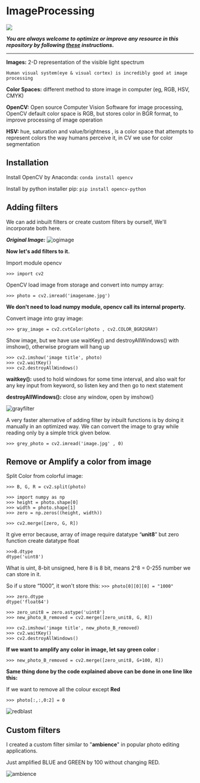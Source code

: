 # ImageProcessing

![](https://miro.medium.com/max/1400/1*VeUwoUU7wb2T-NDciUuo7w.jpeg)


***You are always welcome to optimize or improve any resource in this repository by following [these](https://github.com/Aman9026/ImageProcessing/blob/master/CONTRIBUTING.md) instructions.***

---

**Images:** 2-D representation of the visible light spectrum
```
Human visual system(eye & visual cortex) is incredibly good at image processing
```

**Color Spaces:** different method to store image in computer (eg, RGB, HSV, CMYK)


**OpenCV:** Open source Computer Vision Software for image processing, OpenCV default color space is RGB, but stores color in BGR format, to improve processing of image operation


**HSV:** hue, saturation and value/brightness , is a color space that attempts to represent colors the way humans perceive it, in CV we use for color segmentation



## Installation

Install OpenCV by Anaconda:
 ```conda install opencv```

Install by python installer pip:
 ```pip install opencv-python```

## Adding filters
We can add inbuilt filters or create custom filters by ourself, We'll incorporate both here.

***Original Image:***
![ogimage](https://github.com/Aman9026/ImageProcessing/blob/master/Data/Images/billu.jpeg)

**Now let's add filters to it.**

Import module opencv
```
>>> import cv2
```

OpenCV load image from storage and convert into numpy array:
```
>>> photo = cv2.imread('imagename.jpg')
```
**We don't need to load numpy module, opencv call its internal property.**

Convert image into gray image:

```>>> gray_image = cv2.cvtColor(photo , cv2.COLOR_BGR2GRAY)```

Show image, but we have use waitKey()  and destroyAllWindows() with imshow(), otherwise program will hang up

```
>>> cv2.imshow('image title', photo)
>>> cv2.waitKey()
>>> cv2.destroyAllWindows()
```

**waitkey():** used to hold windows for some time interval, and also wait for any key input from keyword, so listen key and then go to next statement

**destroyAllWindows():** close any window, open by imshow()

![grayfilter](https://github.com/Aman9026/ImageProcessing/blob/master/Data/Images/grayscale.jpeg)

A very faster alternative of adding filter by inbuilt functions is by doing it manually in an optimized way. 
We can convert the image to gray while reading only by a simple trick given below.
```
>>> grey_photo = cv2.imread('image.jpg' , 0)

```

## Remove or Amplify a color from image

Split Color from colorful image:

```>>> B, G, R = cv2.split(photo)```

```
>>> import numpy as np
>>> height = photo.shape[0]
>>> width = photo.shape[1]
>>> zero = np.zeros((height, width))

>>> cv2.merge([zero, G, R])
```

It give error because, array of image require datatype “**unit8**” but zero function create datatype float

```
>>>B.dtype
dtype('uint8')
```

What is uint, 8-bit unsigned, here 8 is 8 bit, means 2^8 = 0-255 number we can store in it.

So if u store “1000”, it won't store this:
```>>> photo[0][0][0] = "1000"```

```
>>> zero.dtype
dtype('float64')
```
```
>>> zero_unit8 = zero.astype('uint8')
>>> new_photo_B_removed = cv2.merge([zero_unit8, G, R])
```
```
>>> cv2.imshow('image title', new_photo_B_removed)
>>> cv2.waitKey()
>>> cv2.destroyAllWindows()
```

**If we want to amplify any color in image, let say green color :**
```
>>> new_photo_B_removed = cv2.merge([zero_unit8, G+100, R])
```

**Same thing done by the code explained above can be done in one line like this:**

If we want to remove all the colour except **Red**

```>>> photo[:,:,0:2] = 0```

![redblast](https://github.com/Aman9026/ImageProcessing/blob/master/Data/Images/redblast.jpeg)

## Custom filters
I created a custom filter similar to "**ambience**" in popular photo editing applications.

Just amplified BLUE and GREEN by 100 without changing RED.

![ambience](https://github.com/Aman9026/ImageProcessing/blob/master/Data/Images/ambience.jpeg)
